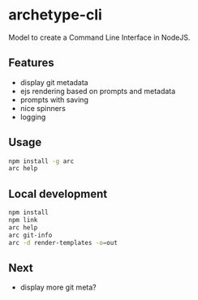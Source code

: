 # archetype-cli

Model to create a Command Line Interface in NodeJS.

## Features

- display git metadata
- ejs rendering based on prompts and metadata
- prompts with saving
- nice spinners
- logging

## Usage

```sh
npm install -g arc
arc help
```

## Local development

```sh
npm install
npm link
arc help
arc git-info
arc -d render-templates -o=out
```

## Next

- display more git meta?
